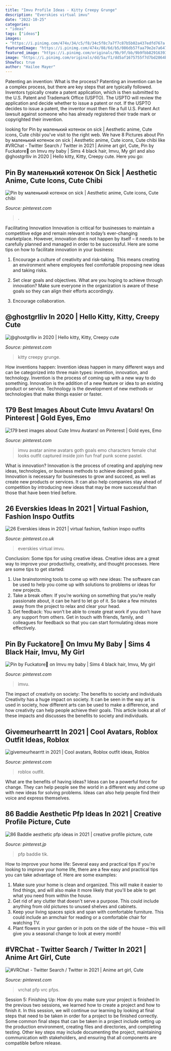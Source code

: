 ```yaml
---
title: "Imvu Profile Ideas - Kitty Creepy Grunge"
description: "Everskies virtual imvu"
date: "2022-10-25"
categories:
- "ideas"
tags: ["ideas"]
images:
- "https://i.pinimg.com/474x/34/c5/f8/34c5f8c7a7f7c87b5b02a437edfd767a.jpg"
featuredImage: "https://i.pinimg.com/474x/08/6d/b5/086db57faa79e2e7a64757cb09a53c2a.jpg"
featured_image: "https://i.pinimg.com/originals/9b/9f/bb/9b9fbb829163937eef5f8cfa41f52d54.png"
image: "https://i.pinimg.com/originals/dd/5a/f1/dd5af1675755f7d7bd2864bc2fe40a93.jpg"
ShowToc: true
author: "Hailee Mayer"
---
```



Patenting an invention: What is the process?
Patenting an invention can be a complex process, but there are key steps that are typically followed. Inventors typically create a patent application, which is then submitted to the U.S. Patent and Trademark Office (USPTO). The USPTO will review the application and decide whether to issue a patent or not. If the USPTO decides to issue a patent, the inventor must then file a full U.S. Patent Act lawsuit against someone who has already registered their trade mark or copyrighted their invention.

	

		
looking for Pin by маленький котенок on sick | Aesthetic anime, Cute icons, Cute chibi you've visit to the right web. We have 8 Pictures about Pin by маленький котенок on sick | Aesthetic anime, Cute icons, Cute chibi like #VRChat - Twitter Search / Twitter in 2021 | Anime art girl, Cute, Pin by Fuckatore🤪 on Imvu my baby | Sims 4 black hair, Imvu, My girl and also @ghostgrlliv in 2020 | Hello kitty, Kitty, Creepy cute. Here you go:
		
    
## Pin By маленький котенок On Sick | Aesthetic Anime, Cute Icons, Cute Chibi

<img loading=lazy src="https://i.pinimg.com/736x/7c/b3/18/7cb3188156dae58f2e2916883fb59077.jpg" onerror="this.onerror=null;this.src='https://tse4.mm.bing.net/th?id=OIP.dhNO4PmdKfExGHp1usa1nAHaHa&amp;pid=15.1';" alt="Pin by маленький котенок on sick | Aesthetic anime, Cute icons, Cute chibi">

_Source: pinterest.com_

>. 

	

Facilitating Innovation
Innovation is critical for businesses to maintain a competitive edge and remain relevant in today’s ever-changing marketplace. However, innovation does not happen by itself – it needs to be carefully planned and managed in order to be successful. Here are some tips on how to facilitate innovation in your business:
1. Encourage a culture of creativity and risk-taking. This means creating an environment where employees feel comfortable proposing new ideas and taking risks.

2. Set clear goals and objectives. What are you hoping to achieve through innovation? Make sure everyone in the organization is aware of these goals so they can align their efforts accordingly.

3. Encourage collaboration.

    
## @ghostgrlliv In 2020 | Hello Kitty, Kitty, Creepy Cute

<img loading=lazy src="https://i.pinimg.com/originals/dd/5a/f1/dd5af1675755f7d7bd2864bc2fe40a93.jpg" onerror="this.onerror=null;this.src='https://tse3.mm.bing.net/th?id=OIP.pKXQsh5Avcwmk5IrjeP0EwHaGz&amp;pid=15.1';" alt="@ghostgrlliv in 2020 | Hello kitty, Kitty, Creepy cute">

_Source: pinterest.com_

>kitty creepy grunge. 

	

How inventions happen:
Invention ideas happen in many different ways and can be categorized into three main types: invention, innovation, and technology. Invention is the process of coming up with a new way to do something. Innovation is the addition of a new feature or idea to an existing product or service. Technology is the development of new methods or technologies that make things easier or faster.

    
## 179 Best Images About Cute Imvu Avatars! On Pinterest | Gold Eyes, Emo

<img loading=lazy src="https://s-media-cache-ak0.pinimg.com/736x/64/04/3b/64043be9af56069d33314c5de5f698df.jpg" onerror="this.onerror=null;this.src='https://tse2.mm.bing.net/th?id=OIP.OFm3goDmz6Cx5XKPGweh_AHaKK&amp;pid=15.1';" alt="179 best images about Cute Imvu Avatars! on Pinterest | Gold eyes, Emo">

_Source: pinterest.com_

>imvu avatar anime avatars goth goals emo characters female chat looks outfit captured inside join fun fnaf punk scene pastel. 

	

What is innovation?
Innovation is the process of creating and applying new ideas, technologies, or business methods to achieve desired goals. Innovation is necessary for businesses to grow and succeed, as well as create new products or services. It can also help companies stay ahead of competition by introducing new ideas that may be more successful than those that have been tried before.

    
## 26 Everskies Ideas In 2021 | Virtual Fashion, Fashion Inspo Outfits

<img loading=lazy src="https://i.pinimg.com/474x/08/6d/b5/086db57faa79e2e7a64757cb09a53c2a.jpg" onerror="this.onerror=null;this.src='https://tse2.mm.bing.net/th?id=OIP.ZyjpmD46QLaL1RBcEDx1fwAAAA&amp;pid=15.1';" alt="26 Everskies ideas in 2021 | virtual fashion, fashion inspo outfits">

_Source: pinterest.co.uk_

>everskies virtual imvu. 

	

Conclusion: Some tips for using creative ideas.
Creative ideas are a great way to improve your productivity, creativity, and thought processes. Here are some tips to get started: 
1. Use brainstorming tools to come up with new ideas: The software can be used to help you come up with solutions to problems or ideas for new projects. 
2. Take a break often: If you’re working on something that you’re really passionate about, it can be hard to let go of it. So take a few minutes away from the project to relax and clear your head. 
3. Get feedback: You won’t be able to create great work if you don’t have any support from others. Get in touch with friends, family, and colleagues for feedback so that you can start formulating ideas more effectively.

    
## Pin By Fuckatore🤪 On Imvu My Baby | Sims 4 Black Hair, Imvu, My Girl

<img loading=lazy src="https://i.pinimg.com/736x/9b/93/2d/9b932d832f7636afd9a872dbea33eef0.jpg" onerror="this.onerror=null;this.src='https://tse3.mm.bing.net/th?id=OIP.RoPV_YWjqevSHXumR4KlMgHaHa&amp;pid=15.1';" alt="Pin by Fuckatore🤪 on Imvu my baby | Sims 4 black hair, Imvu, My girl">

_Source: pinterest.com_

>imvu. 

	

The impact of creativity on society: The benefits to society and individuals
Creativity has a huge impact on society. It can be seen in the way art is used in society, how different arts can be used to make a difference, and how creativity can help people achieve their goals. This article looks at all of these impacts and discusses the benefits to society and individuals.

    
## Givemeurhearrtt In 2021 | Cool Avatars, Roblox Outfit Ideas, Roblox

<img loading=lazy src="https://i.pinimg.com/originals/9b/9f/bb/9b9fbb829163937eef5f8cfa41f52d54.png" onerror="this.onerror=null;this.src='https://tse4.mm.bing.net/th?id=OIP.ewJKEv3LUKLtDCUwxsQf1QAAAA&amp;pid=15.1';" alt="givemeurhearrtt in 2021 | Cool avatars, Roblox outfit ideas, Roblox">

_Source: pinterest.com_

>roblox outfit. 

	

What are the benefits of having ideas?
Ideas can be a powerful force for change. They can help people see the world in a different way and come up with new ideas for solving problems. Ideas can also help people find their voice and express themselves.

    
## 86 Baddie Aesthetic Pfp Ideas In 2021 | Creative Profile Picture, Cute

<img loading=lazy src="https://i.pinimg.com/474x/34/c5/f8/34c5f8c7a7f7c87b5b02a437edfd767a.jpg" onerror="this.onerror=null;this.src='https://tse2.mm.bing.net/th?id=OIP.YALuSlHGfZSPvT-ozmmvAwAAAA&amp;pid=15.1';" alt="86 Baddie aesthetic pfp ideas in 2021 | creative profile picture, cute">

_Source: pinterest.jp_

>pfp baddie tik. 

	

How to improve your home life: Several easy and practical tips
If you're looking to improve your home life, there are a few easy and practical tips you can take advantage of. Here are some examples:
1. Make sure your home is clean and organized. This will make it easier to find things, and will also make it more likely that you'll be able to get what you need from within the house.
2. Get rid of any clutter that doesn't serve a purpose. This could include anything from old pictures to unused shelves and cabinets.
3. Keep your living spaces spick and span with comfortable furniture. This could include an armchair for reading or a comfortable chair for watching TV. 
4. Plant flowers in your garden or in pots on the side of the house – this will give you a seasonal change to look at every month! 

    
## #VRChat - Twitter Search / Twitter In 2021 | Anime Art Girl, Cute

<img loading=lazy src="https://i.pinimg.com/originals/7c/bd/b0/7cbdb0f0b731e6fd970c22140da48c39.png" onerror="this.onerror=null;this.src='https://tse3.mm.bing.net/th?id=OIP.UsKSPNQdHyZfdas7MYFnDQHaEK&amp;pid=15.1';" alt="#VRChat - Twitter Search / Twitter in 2021 | Anime art girl, Cute">

_Source: pinterest.com_

>vrchat pfp vrc pfps. 

	

Session 5: Finishing Up: How do you make sure your project is finished
In the previous two sessions, we learned how to create a project and how to finish it. In this session, we will continue our learning by looking at final steps that need to be taken in order for a project to be finished correctly.
Some common final steps that can be taken in a project include setting up the production environment, creating files and directories, and completing testing. Other key steps may include documenting the project, maintaining communication with stakeholders, and ensuring that all components are compatible before release.


